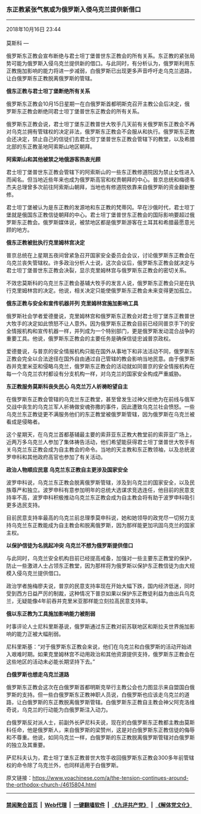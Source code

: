 ### 东正教紧张气氛或为俄罗斯入侵乌克兰提供新借口
------------------------

<div class="published">
 <span class="date" title="中国时间">
  <time datetime="2018-10-16T23:44:29+08:00">
   2018年10月16日 23:44
  </time>
 </span>
</div>
<br/>
<div class="wsw">
 <span class="dateline">
  莫斯科 —
 </span>
 <p>
  俄罗斯东正教会宣布断绝与君士坦丁堡普世东正教会的所有关系。东正教的紧张局势可能为俄罗斯入侵乌克兰提供新的借口。与此同时，有分析认为，俄罗斯利用东正教施加影响的能力将进一步减弱，白俄罗斯已出现更多声音呼吁走乌克兰道路，让白俄罗斯东正教脱离俄罗斯的管辖。
 </p>
 <div class="wsw__embed">
 </div>
 <p>
 </p>
 <p>
  <strong>
   俄东正教与君士坦丁堡断绝所有关系
  </strong>
 </p>
 <p>
  俄罗斯东正教会10月15日星期一在白俄罗斯首都明斯克召开主教公会后决定，俄罗斯东正教会断绝同君士坦丁堡普世东正教会的所有关系。
 </p>
 <p>
  俄罗斯东正教会说，君士坦丁堡东正教普世大牧手几天前有关俄罗斯东正教会不再对乌克兰拥有管辖权的决定非法，俄罗斯东正教会不会服从和执行。俄罗斯东正教会还决定，禁止自己的信徒们去君士坦丁堡普世东正教会管辖下的教堂，以及希腊北部的东正教圣地阿索斯山地区朝拜。
 </p>
 <p>
  <strong>
   阿索斯山和其他被禁之地俄游客热衷光顾
  </strong>
 </p>
 <p>
  君士坦丁堡普世东正教会管辖下的阿索斯山的一些东正教修道院因为禁止女性进入而闻名。但当地近些年来也成为俄罗斯高官和权贵朝拜的中心。普京总统和梅德韦杰夫总理曾多次前往阿索斯山朝拜，当地也有修道院依靠来自俄罗斯的资金翻新整修。
 </p>
 <p>
  君士坦丁堡被认为是东正教的发源地和东正教的梵蒂冈。早在沙俄时代，君士坦丁堡就是俄国东正教信徒朝拜的中心。君士坦丁堡普世东正教会的国际影响要超过俄罗斯东正教会。俄罗斯媒体说，被禁地区都是俄罗斯游客在土耳其和希腊最愿意光顾的地方。
 </p>
 <p>
  <strong>
   俄东正教被批执行克里姆林宫决定
  </strong>
 </p>
 <p>
  普京总统在上星期五夜间曾紧急召开国家安全委员会会议，讨论俄罗斯东正教会在乌克兰丧失管辖权。许多政治分析人士说，这次会议后，俄罗斯东正教会就决定与君士坦丁堡普世东正教会决裂，显示克里姆林宫与俄罗斯东正教会的密切关系。
 </p>
 <p>
  不效忠莫斯科的乌克兰东正教会基辅大牧手的发言人说，俄罗斯东正教会只是在执行克里姆林宫的决定。他说，相关决定只能使俄罗斯东正教会未来变得更加孤立。
 </p>
 <p>
  <strong>
   俄东正教与安全和宣传机器并列 克里姆林宫施加影响工具
  </strong>
 </p>
 <p>
  俄罗斯社会学者爱德曼说，克里姆林宫和俄罗斯东正教会对君士坦丁堡东正教普世大牧手的决定如此愤怒不让人意外。因为俄罗斯东正教会目前已经同普京手下的安全情报机构和宣传机器一样，并列成为一个特别部门，更是俄罗斯发动混合战争的重要工具。他说，俄罗斯东正教会的主要任务是确保信徒忠诚普京政权。
 </p>
 <p>
  爱德曼说，与普京的安全情报机构只能在国外从事地下和非法活动不同，俄罗斯东正教会完全以合法途径在国外自由通过自己管辖的教会影响当地民意。由于俄罗斯吞并克里米亚和侵略乌克兰，俄罗斯东正教会的活动就如同普京的安全情报机构在每一个乌克兰农村都设有分支机构一样，对乌克兰的国家安全构成严重威胁。
 </p>
 <p>
  <strong>
   东正教服务莫斯科丧失民心 乌克兰万人祈祷盼望自主
  </strong>
 </p>
 <p>
  在俄罗斯东正教会管辖的乌克兰东正教堂，甚至曾发生过神父拒绝为在前线与俄军交战中丧生的乌克兰军人祈祷做安魂弥撒的事件，因此遭致乌克兰社会愤怒。一些乌克兰东正教徒更不满服务他们的东正教堂被俄罗斯管辖，因为俄罗斯在乌克兰被看成是侵略者。
 </p>
 <p>
  这个星期天，在乌克兰首都基辅最主要的索菲亚东正教大教堂前的索菲亚广场上，近两万多乌克兰人参加了集体祷告活动，他们希望能获得君士坦丁堡普世大牧手有关乌克兰东正教会成为自主教会的命令。当地的天主教和东正教领袖，以及总统波罗申科和其他政府高官也参加了有关活动。
 </p>
 <p>
  <strong>
   政治人物顺应民意 乌克兰东正教自主更涉及国家安全
  </strong>
 </p>
 <p>
  波罗申科说，乌克兰东正教会脱离俄罗斯管辖，涉及到乌克兰的国家安全，以及民族尊严和独立。波罗申科有意参加明年的总统大选谋求竞选连任，他目前的民意支持率不高，波罗申科积极推动乌克兰东正教会成为自主教会将有助于波罗申科吸引更多选民支持。
 </p>
 <p>
  目前民意支持率最高的乌克兰前总理季莫申科说，她和她领导的政党尽一切努力支持乌克兰东正教能成为自主教会和脱离俄罗斯，因为那样能更加巩固乌克兰的国家主权。
 </p>
 <p>
  <strong>
   以保护信徒为名挑起冲突 乌克兰不想为俄罗斯提供借口
  </strong>
 </p>
 <p>
  与此同时，乌克兰安全机构目前已经提高戒备，加强对一些主要东正教堂的保护，防止一些激进人士占领东正教堂，因为那样将为俄罗斯以保护东正教信徒为由大规模入侵乌克兰提供借口。
 </p>
 <p>
  政治学者施梅廖夫说，普京的民意支持率现在开始大幅下跌，国内经济低迷，同时受到西方日益严厉的制裁，这种情况下普京如果以保护东正教徒利益为由出兵乌克兰，无疑能像4年前吞并克里米亚那样能立刻拉高民意支持率。
 </p>
 <p>
  <strong>
   俄以东正教为工具施加影响能力被削弱
  </strong>
 </p>
 <p>
  时事评论人士尼科里斯基说，俄罗斯通过东正教对前苏联地区和斯拉夫世界施加影响的能力正被大幅削弱。
 </p>
 <p>
  尼科里斯基：“对于俄罗斯东正教会来说，他们在乌克兰和白俄罗斯的活动开始进入艰难时期。如果克里姆林宫不动用政治和其他资源提供支持，俄罗斯东正教会在这些地区的活动未必能长期坚持下去。”
 </p>
 <p>
  <strong>
   白俄罗斯也想走乌克兰道路
  </strong>
 </p>
 <p>
  俄罗斯东正教会这次在白俄罗斯首都明斯克举行主教公会也力图显示来自盟国白俄罗斯的支持。但一些白俄罗斯东正教神职人员说，白俄罗斯也应该走乌克兰的道路，让白俄罗斯的东正教脱离俄罗斯管辖。白俄罗斯东正教自主教会神父阿克洛维奇说，乌克兰的行动能为白俄罗斯注入动力。
 </p>
 <p>
  白俄罗斯反对派人士，前副外长萨尼科夫说，现在的白俄罗斯东正教都主教由莫斯科任命，他是俄罗斯人，来自俄罗斯的梁赞州，这是对白俄罗斯东正教信徒的侮辱和不尊重。他说，如同乌克兰一样，白俄罗斯的东正教脱离俄罗斯管辖对白俄罗斯的独立及其重要。
 </p>
 <p>
  萨尼科夫认为，君士坦丁堡东正教普世大牧手收回俄罗斯东正教会300多年前管辖权的命令除了乌克兰外，也同样适用于白俄罗斯。
 </p>
 <p>
 </p>
</div>

原文链接：https://www.voachinese.com/a/the-tension-continues-around-the-orthodox-church-/4615804.html


------------------------
#### [禁闻聚合首页](https://github.com/gfw-breaker/banned-news/blob/master/README.md) &nbsp;|&nbsp; [Web代理](https://github.com/gfw-breaker/open-proxy/blob/master/README.md) &nbsp;|&nbsp;  [一键翻墙软件](https://github.com/gfw-breaker/nogfw/blob/master/README.md) &nbsp;|&nbsp; [《九评共产党》](https://github.com/gfw-breaker/9ping.md/blob/master/README.md#九评之一评共产党是什么) &nbsp;|&nbsp; [《解体党文化》](https://github.com/gfw-breaker/jtdwh.md/blob/master/README.md#绪论)